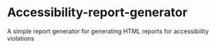 # Accessibility-report-generator
A simple report generator for generating HTML reports for accessibility violations 
